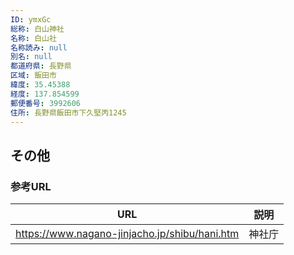 ```yaml
---
ID: ymxGc
総称: 白山神社
名称: 白山社
名称読み: null
別名: null
都道府県: 長野県
区域: 飯田市
緯度: 35.45388
経度: 137.854599
郵便番号: 3992606
住所: 長野県飯田市下久堅丙1245
---
```


## その他

### 参考URL

| URL                                           | 説明   |
| --------------------------------------------- | ------ |
| https://www.nagano-jinjacho.jp/shibu/hani.htm | 神社庁 |
